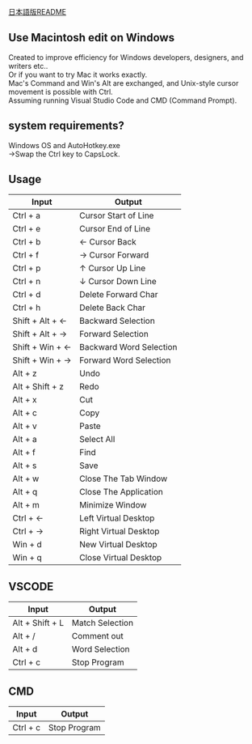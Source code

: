 [日本語版README](https://github.com/su-pull/Use-Macintosh-edit-on-Windows/blob/main/README-ja.md)

## Use Macintosh edit on Windows
Created to improve efficiency for Windows developers, designers, and writers etc..  
Or if you want to try Mac it works exactly.  
Mac's Command and Win's Alt are exchanged, and Unix-style cursor movement is possible with Ctrl.  
Assuming running Visual Studio Code and CMD (Command Prompt).

## system requirements?
Windows OS and AutoHotkey.exe  
 →Swap the Ctrl key to CapsLock.

## Usage

| Input  | Output |
| ------------- | ------------- |
| Ctrl + a  | Cursor Start of Line |
| Ctrl + e  | Cursor End of Line |
| Ctrl + b  | ← Cursor Back |
| Ctrl + f  | → Cursor Forward|
| Ctrl + p  | ↑ Cursor Up Line |
| Ctrl + n  | ↓ Cursor Down Line |
| Ctrl + d  | Delete Forward  Char |
| Ctrl + h  | Delete Back Char |
| Shift + Alt + ←  | Backward Selection |
| Shift + Alt + → | Forward Selection |
| Shift + Win + ←  | Backward Word Selection |
| Shift + Win + → | Forward Word Selection |
| Alt + z | Undo |
| Alt + Shift + z | Redo |
| Alt + x | Cut |
| Alt + c | Copy |
| Alt + v | Paste |
| Alt + a | Select All  |
| Alt + f | Find |
| Alt + s | Save |
| Alt + w | Close The Tab Window |
| Alt + q | Close The Application |
| Alt + m | Minimize Window |
| Ctrl + ← | Left Virtual Desktop |
| Ctrl + → | Right Virtual Desktop |
| Win + d | New Virtual Desktop |
| Win + q | Close Virtual Desktop |


## VSCODE
| Input  | Output |
| ------------- | ------------- |
| Alt + Shift + L | Match Selection |
| Alt + / |  Comment out |
| Alt + d |  Word Selection |
| Ctrl + c |  Stop Program |

## CMD
| Input  | Output |
| ------------- | ------------- |
| Ctrl + c |  Stop Program |
